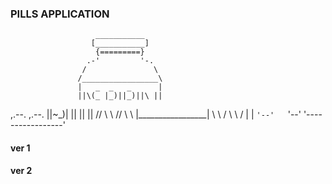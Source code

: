 ### PILLS APPLICATION ###

                       ___________
                      [___________]
                       {=========}
                     .-'         '-.
                    /               \
                   /_________________\
                   |   _  _   _      |
                   ||\(_ |_)||_)||\ ||
  ,.--.   ,.--.    ||~\_)|  || \|| \||
 // \  \ // \  \   |_________________|
 \\  \ / \\  \ /   |                 |
  `'--'   `'--'    '-----------------'

#### ver 1 ####
#### ver 2 ####
